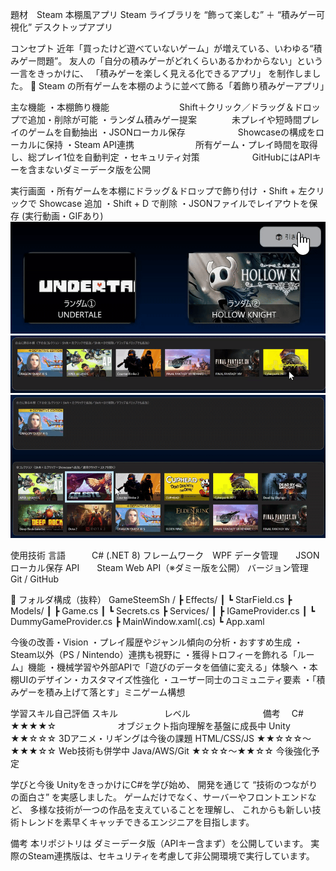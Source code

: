 題材　Steam 本棚風アプリ
Steam ライブラリを “飾って楽しむ” ＋ “積みゲー可視化” デスクトップアプリ

コンセプト
近年「買ったけど遊べていないゲーム」が増えている、いわゆる“積みゲー問題”。
友人の「自分の積みゲーがどれくらいあるかわからない」という一言をきっかけに、
「積みゲーを楽しく見える化できるアプリ」 を制作しました。
🎯 Steam の所有ゲームを本棚のように並べて飾る「着飾り積みゲーアプリ」

主な機能
・本棚飾り機能　　　　　　　　Shift＋クリック／ドラッグ＆ドロップで追加・削除が可能
・ランダム積みゲー提案　　　　未プレイや短時間プレイのゲームを自動抽出
・JSONローカル保存　　　　　　Showcaseの構成をローカルに保持
・Steam API連携　　　　　　　所有ゲーム・プレイ時間を取得し、総プレイ1位を自動判定
・セキュリティ対策　　　　　　GitHubにはAPIキーを含まないダミーデータ版を公開

実行画面
・所有ゲームを本棚にドラッグ＆ドロップで飾り付け
・Shift + 左クリックで Showcase 追加
・Shift + D で削除
・JSONファイルでレイアウトを保存
(実行動画・GIFあり)
![ランダム抽選](random_short-ezgif.com-video-to-gif-converter.gif)
![Shift+Dで削除](deleteShiftD-ezgif.com-video-to-gif-converter.gif)
![印刷テスト](print-ezgif.com-video-to-gif-converter.gif)

使用技術
言語　　　C# (.NET 8)
フレームワーク　WPF
データ管理　　JSON ローカル保存
API　　Steam Web API（※ダミー版を公開）
バージョン管理　　Git / GitHub

📁 フォルダ構成（抜粋）
GameSteemSh /
 ┣ Effects/
 ┃ ┗ StarField.cs
 ┣ Models/
 ┃ ┣ Game.cs
 ┃ ┗ Secrets.cs
 ┣ Services/
 ┃ ┣ IGameProvider.cs
 ┃ ┗ DummyGameProvider.cs
 ┣ MainWindow.xaml(.cs)
 ┗ App.xaml

 今後の改善・Vision
・プレイ履歴やジャンル傾向の分析・おすすめ生成
・Steam以外（PS / Nintendo）連携も視野に
・獲得トロフィーを飾れる「ルーム」機能
・機械学習や外部APIで「遊びのデータを価値に変える」体験へ
・本棚UIのデザイン・カスタマイズ性強化
・ユーザー同士のコミュニティ要素
・「積みゲーを積み上げて落とす」ミニゲーム構想

学習スキル自己評価
スキル	　　　　　レベル　　　　　　　　	          備考
　C#　　　　　　★★★★☆　　　　　　　オブジェクト指向理解を基盤に成長中
Unity　　　　　 ★★☆☆☆             3Dアニメ・リギングは今後の課題
HTML/CSS/JS    ★★☆☆☆〜★★★☆☆   Web技術も併学中
Java/AWS/Git   ★☆☆☆〜★★☆☆       今後強化予定

学びと今後
UnityをきっかけにC#を学び始め、
開発を通じて “技術のつながりの面白さ” を実感しました。
ゲームだけでなく、サーバーやフロントエンドなど、
多様な技術が一つの作品を支えていることを理解し、
これからも新しい技術トレンドを素早くキャッチできるエンジニアを目指します。

備考
本リポジトリは ダミーデータ版（APIキー含まず）を公開しています。
実際のSteam連携版は、セキュリティを考慮して非公開環境で実行しています。
